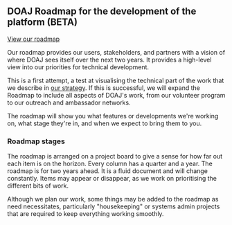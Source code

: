 ## DOAJ Roadmap for the development of the platform (BETA)

[View our roadmap](/DOAJ/Roadmap/projects/1)

Our roadmap provides our users, stakeholders, and partners with a vision of where DOAJ sees itself over the next two years. It provides a high-level view into our priorities for technical development.

This is a first attempt, a test at visualising the technical part of the work that we describe in [our strategy](). If this is successful, we will expand the Roadmap to include all aspects of DOAJ's work, from our volunteer program to our outreach and ambassador networks. 

The roadmap will show you what features or developments we're working on, what stage they're in, and when we expect to bring them to you.

### Roadmap stages
The roadmap is arranged on a project board to give a sense for how far out each item is on the horizon. Every column has a quarter and a year. The roadmap is for two years ahead. It is a fluid document and will change constantly. Items may appear or disappear, as we work on prioritising the different bits of work. 

Although we plan our work, some things may be added to the roadmap as need necessitates, particularly "housekeeping" or systems admin projects that are required to keep everything working smoothly.
